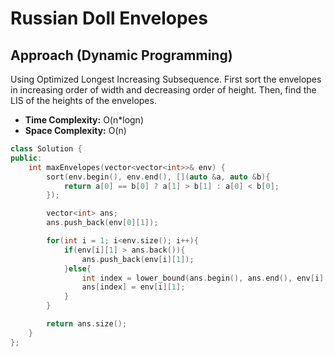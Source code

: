 # Russian Doll Envelopes

## Approach (Dynamic Programming)
Using Optimized Longest Increasing Subsequence. First sort the envelopes in increasing order of width and decreasing order of height. Then, find the LIS of the heights of the envelopes.

- **Time Complexity:** O(n*logn)
- **Space Complexity:** O(n)


```cpp
class Solution {
public:
    int maxEnvelopes(vector<vector<int>>& env) {
        sort(env.begin(), env.end(), [](auto &a, auto &b){
            return a[0] == b[0] ? a[1] > b[1] : a[0] < b[0];
        });

        vector<int> ans;
        ans.push_back(env[0][1]);

        for(int i = 1; i<env.size(); i++){
            if(env[i][1] > ans.back()){
                ans.push_back(env[i][1]);
            }else{
                int index = lower_bound(ans.begin(), ans.end(), env[i][1]) - ans.begin();
                ans[index] = env[i][1];
            }
        }

        return ans.size();
    }
};
```